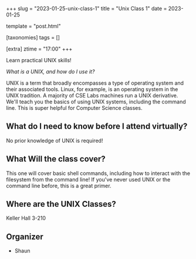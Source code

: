 +++
slug = "2023-01-25-unix-class-1"
title = "Unix Class 1"
date = 2023-01-25

template = "post.html"

[taxonomies]
tags = []

[extra]
ztime = "17:00"
+++

Learn practical UNIX skills!

<!-- more -->

*What is a UNIX, and how do I use it?*

UNIX is a term that broadly encompasses a type of operating system and their associated tools. Linux, for example, is an operating system
in the UNIX tradition. A majority of CSE Labs machines run a UNIX derivative. We'll teach you the basics of using UNIX systems, including
the command line. This is super helpful for Computer Science classes.

## What do I need to know before I attend virtually?

No prior knowledge of UNIX is required!

## What Will the class cover?

This one will cover basic shell commands, including how to interact with the filesystem from the command line!
If you've never used UNIX or the command line before, this is a great primer.

## Where are the UNIX Classes?

Keller Hall 3-210

## Organizer
* Shaun


